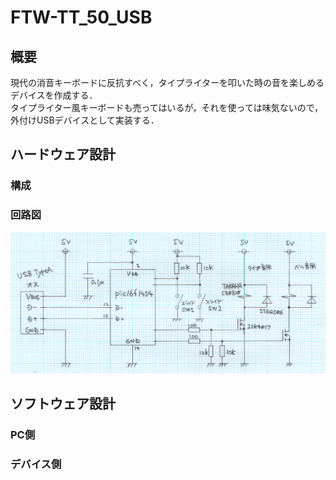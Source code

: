 # FTW-TT_50_USB  

## 概要  
現代の消音キーボードに反抗すべく，タイプライターを叩いた時の音を楽しめるデバイスを作成する．  
タイプライター風キーボードも売ってはいるが，それを使っては味気ないので，外付けUSBデバイスとして実装する．  

## ハードウェア設計  
### 構成  
### 回路図　　
![schmatic](./資料/schematic.png)  

## ソフトウェア設計  
### PC側  
### デバイス側